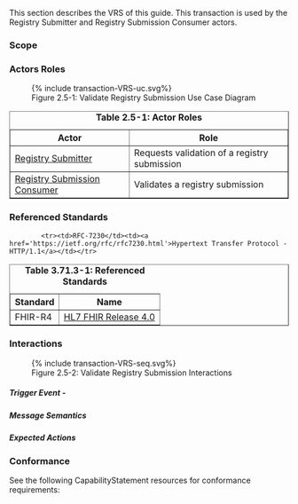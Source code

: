 <!--
    This content is automatically generated from CREDS.xml by actorsandtransactions.xslt
-->
This section describes the VRS of this guide. This transaction is used by the Registry Submitter and Registry Submission Consumer actors.

### Scope





### Actors Roles

<figure>
{% include transaction-VRS-uc.svg%}
<figcaption>Figure 2.5-1: Validate Registry Submission Use Case Diagram </figcaption>
</figure>
<table border='1' borderspacing='0'>
<caption><b>Table 2.5-1: Actor Roles</b></caption>
<thead><tr><th>Actor</th><th>Role</th></tr></thead>
<tbody><tr><td><a href="actors.html#registry-submitter">Registry Submitter</a></td>
<td>Requests validation of a registry submission
</td>
</tr>
        <tr><td><a href="actors.html#registry-submission-consumer">Registry Submission Consumer</a></td>
<td>Validates a registry submission
</td>
</tr>
        
</tbody>
</table>

### Referenced Standards

<table border='1' borderspacing='0'>
<caption><b>Table 3.71.3-1: Referenced Standards</b></caption>
<thead><tr><th>Standard</th><th>Name</th></tr></thead>
<tbody>
            <tr><td>FHIR-R4</td><td><a href='http://www.hl7.org/FHIR/R4'>HL7 FHIR Release 4.0</a></td></tr>
        
            <tr><td>RFC-7230</td><td><a href='https://ietf.org/rfc/rfc7230.html'>Hypertext Transfer Protocol - HTTP/1.1</a></td></tr>
        
</tbody>
</table>

### Interactions
        
<figure>
{% include transaction-VRS-seq.svg%}
<figcaption>Figure 2.5-2: Validate Registry Submission Interactions </figcaption>
</figure>

#### 


##### Trigger Event - 

##### Message Semantics

##### Expected Actions

### Conformance
See the following CapabilityStatement resources for conformance requirements:

